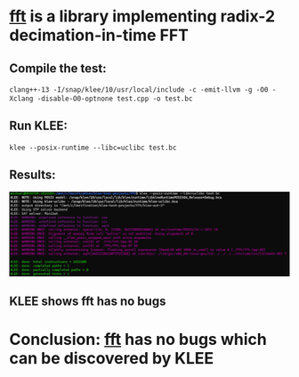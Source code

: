 # [fft](https://github.com/wareya/fft) is a library implementing radix-2 decimation-in-time FFT

## Compile the test:
```
clang++-13 -I/snap/klee/10/usr/local/include -c -emit-llvm -g -O0 -Xclang -disable-O0-optnone test.cpp -o test.bc
```

## Run KLEE:
```
klee --posix-runtime --libc=uclibc test.bc
```

## Results:
![](klee-out.png)


## KLEE shows fft has no bugs

# Conclusion: [fft](https://github.com/wareya/fft) **has no** bugs which can be discovered by KLEE